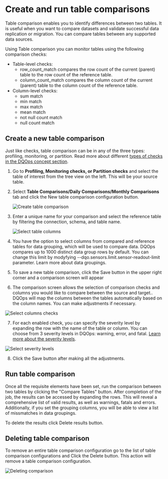 # Create and run table comparisons 

Table comparison enables you to identify differences between two tables. It is useful when you want to compare datasets and validate successful data replication or migration. You can compare tables between any supported data sources.

   Using Table comparison you can monitor tables using the following comparison checks:

 - Table-level checks:
    - row_count_match compares the row count of the current (parent) table to the row count of the reference table.
    - column_count_match compares the column count of the current (parent) table to the column count of the reference table.
 - Column-level checks:
    - sum match
    - min match
    - max match
    - mean match
    - not null count match
    - null count match

## Create a new table comparison

Just like checks, table comparison can be in any of the three types: profiling, monitoring, or partition. Read more about different [types of checks in the DQOps concept section](../../dqo-concepts/checks/index.md).

1. Go to **Profiling, Monitoring checks, or Partition checks** and select the table of interest from the tree view on the left. This will be your source table.

2. Select **Table Comparisons/Daily Comparisons/Monthly Comparisons** tab and click the New table comparison configuration button.

    ![Create table comparison](https://dqops.com/docs/images/working-with-dqo/comparisons/create-table-comparison.png)

3. Enter a unique name for your comparison and select the reference table by filtering the connection, schema, and table name.

    ![Select table columns](https://dqops.com/docs/images/working-with-dqo/comparisons/select-table-columns.png)

4. You have the option to select columns from compared and reference tables for data grouping, which will be used to compare data. DQOps compares up to 1000 distinct data group rows by default. You can change this limit by modyfying  --dqo.sensors.limit.sensor-readout-limit parameter. Learn more about data groupings. 

5. To save a new table comparison, click the Save button in the upper right corner and a comparison screen will appear

6. The comparison screen allows the selection of comparison checks and columns you would like to compare between the source and target.. DQOps will map the columns between the tables automatically based on the column names. You can make adjustments if necessary.

![Select columns checks](https://dqops.com/docs/images/working-with-dqo/comparisons/selecting-columns-checks.png)

7. For each enabled check, you can specify the severity level by expanding the row with the name of the table or column. You can choose from 3 severity levels in DQOps: warning, error, and fatal. [Learn more about the severity levels](../../dqo-concepts/checks/index.md/#severity-levels).

![Select severity levels](https://dqops.com/docs/images/working-with-dqo/comparisons/severity-levels.png)

8. Click the Save button after making all the adjustments.  

## Run table comparison

Once all the requisite elements have been set, run the comparison between two tables by clicking the    "Compare Tables" button. 
After completion of the job, the results can be accessed by expanding the rows. This will reveal a comprehensive list of valid results, as well as warnings, fatals and errors. Additionally, if you set the grouping columns, you will be able to view a list of missmatches in data groupings.

To delete the results click Delete results button.

## Deleting table comparison

To remove an entire table comparison configuration go to the list of table comparison configurations and Click the  Delete button. This action will remove a table comparison configuration.

![Deleting comparison](https://dqops.com/docs/images/working-with-dqo/comparisons/deleting-comparison.png)